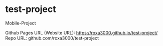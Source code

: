 # test-project
Mobile-Project

Github Pages URL (Website URL): https://roxa3000.github.io/test-project/
Repo URL: github.com/roxa3000/test-project
